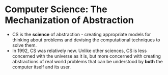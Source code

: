 # Computer Science: The Mechanization of Abstraction

- CS is the **science** of abstraction - creating appropriate models for thinking about problems and devising the computational techniques to solve them.
- In 1992, CS was relatively new. Unlike other sciences, CS is less concerned with the universe as it is, but more concerned with creating abstractions of real world problems that can be understood by **both** the computer itself and its user.

